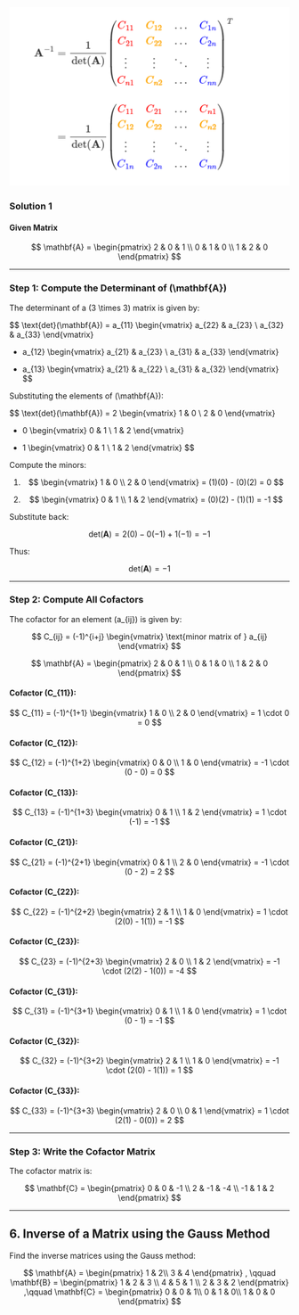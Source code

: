 ![alt text](image-1.png)

### Solution 1

#### Given Matrix

$$
\mathbf{A} =
\begin{pmatrix}
2 & 0 & 1 \\
0 & 1 & 0 \\
1 & 2 & 0
\end{pmatrix}
$$

---

### Step 1: Compute the Determinant of \(\mathbf{A}\)

The determinant of a \(3 \times 3\) matrix is given by:

$$
\text{det}(\mathbf{A}) = a_{11}
\begin{vmatrix}
a_{22} & a_{23} \\
a_{32} & a_{33}
\end{vmatrix}
- a_{12}
\begin{vmatrix}
a_{21} & a_{23} \\
a_{31} & a_{33}
\end{vmatrix}
+ a_{13}
\begin{vmatrix}
a_{21} & a_{22} \\
a_{31} & a_{32}
\end{vmatrix}
$$

Substituting the elements of \(\mathbf{A}\):

$$
\text{det}(\mathbf{A}) = 2
\begin{vmatrix}
1 & 0 \\
2 & 0
\end{vmatrix}
- 0
\begin{vmatrix}
0 & 1 \\
1 & 2
\end{vmatrix}
+ 1
\begin{vmatrix}
0 & 1 \\
1 & 2
\end{vmatrix}
$$

Compute the minors:

1.  $$
    \begin{vmatrix}
    1 & 0 \\
    2 & 0
    \end{vmatrix} = (1)(0) - (0)(2) = 0
    $$

2.  $$
    \begin{vmatrix}
    0 & 1 \\
    1 & 2
    \end{vmatrix} = (0)(2) - (1)(1) = -1
    $$

Substitute back:

$$
\text{det}(\mathbf{A}) = 2(0) - 0(-1) + 1(-1) = -1
$$

Thus:

$$
\text{det}(\mathbf{A}) = -1
$$

---

### Step 2: Compute All Cofactors

The cofactor for an element \(a\_{ij}\) is given by:

$$
C_{ij} = (-1)^{i+j}
\begin{vmatrix}
\text{minor matrix of } a_{ij}
\end{vmatrix}
$$

$$
\mathbf{A} =
\begin{pmatrix}
2 & 0 & 1 \\
0 & 1 & 0 \\
1 & 2 & 0
\end{pmatrix}
$$

#### Cofactor \(C\_{11}\):

$$
C_{11} = (-1)^{1+1}
\begin{vmatrix}
1 & 0 \\
2 & 0
\end{vmatrix} = 1 \cdot 0 = 0
$$

#### Cofactor \(C\_{12}\):

$$
C_{12} = (-1)^{1+2}
\begin{vmatrix}
0 & 0 \\
1 & 0
\end{vmatrix} = -1 \cdot (0 - 0) = 0
$$

#### Cofactor \(C\_{13}\):

$$
C_{13} = (-1)^{1+3}
\begin{vmatrix}
0 & 1 \\
1 & 2
\end{vmatrix} = 1 \cdot (-1) = -1
$$

#### Cofactor \(C\_{21}\):

$$
C_{21} = (-1)^{2+1}
\begin{vmatrix}
0 & 1 \\
2 & 0
\end{vmatrix} = -1 \cdot (0 - 2) = 2
$$

#### Cofactor \(C\_{22}\):

$$
C_{22} = (-1)^{2+2}
\begin{vmatrix}
2 & 1 \\
1 & 0
\end{vmatrix} = 1 \cdot (2(0) - 1(1)) = -1
$$

#### Cofactor \(C\_{23}\):

$$
C_{23} = (-1)^{2+3}
\begin{vmatrix}
2 & 0 \\
1 & 2
\end{vmatrix} = -1 \cdot (2(2) - 1(0)) = -4
$$

#### Cofactor \(C\_{31}\):

$$
C_{31} = (-1)^{3+1}
\begin{vmatrix}
0 & 1 \\
1 & 0
\end{vmatrix} = 1 \cdot (0 - 1) = -1
$$

#### Cofactor \(C\_{32}\):

$$
C_{32} = (-1)^{3+2}
\begin{vmatrix}
2 & 1 \\
1 & 0
\end{vmatrix} = -1 \cdot (2(0) - 1(1)) = 1
$$

#### Cofactor \(C\_{33}\):

$$
C_{33} = (-1)^{3+3}
\begin{vmatrix}
2 & 0 \\
0 & 1
\end{vmatrix} = 1 \cdot (2(1) - 0(0)) = 2
$$

---

### Step 3: Write the Cofactor Matrix

The cofactor matrix is:

$$
\mathbf{C} =
\begin{pmatrix}
0 & 0 & -1 \\
2 & -1 & -4 \\
-1 & 1 & 2
\end{pmatrix}
$$

---

## 6. Inverse of a Matrix using the Gauss Method

Find the inverse matrices using the Gauss method:

$$
\mathbf{A} =
\begin{pmatrix}
1 & 2\\
3 & 4
\end{pmatrix}
, \qquad
\mathbf{B} =
\begin{pmatrix}
1 & 2 & 3 \\
4 & 5 & 1 \\
2 & 3 & 2
\end{pmatrix}
,\qquad
\mathbf{C} =
\begin{pmatrix}
0 & 0 & 1\\
0 & 1 & 0\\
1 & 0 & 0
\end{pmatrix}
$$
